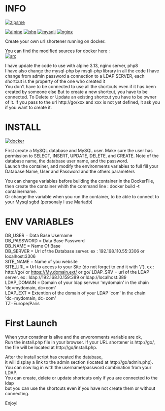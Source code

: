 # INFO 
[![zipsme](https://img.shields.io/static/v1?label=based_on&message=zipsme&color=blue)](https://github.com/zipsme/zipsme)

[![alpine](https://img.shields.io/static/v1?label=using&message=alpine&color=orange)](https://alpinelinux.org)
[![php](https://img.shields.io/static/v1?label=using&message=php-8&color=orange)](link=https://www.php.net)
[![mysqli](https://img.shields.io/static/v1?label=using&message=mysqli-php&color=orange)](https://www.php.net/manual/en/class.mysqli)
[![nginx](https://img.shields.io/static/v1?label=using&message=nginx&color=orange)](https://www.nginx.com,float="left")

Create your own url shortener running on docker. 

You can find the modified sources for docker here :  
[![src](https://img.shields.io/static/v1?label=sources&message=zipsme_for_docker&color=green)](link=https://github.com/Goodlinux/zipsme)

I have update the code to use with alpine 3.13, nginx server, php8   
I have also change the mysql-php by msqli-php library in all the code
I have change from admin password a connection to a LDAP SERVER, each shortcut is the property of the one who created it  
You don't have to be connected to use all the shortcuts even if it has been created by someone else 
But to create a new shortcut, you have to be connected. 
To Delete or Update an existing shortcut you have to be owner of it. 
If you pass to the url http://go/xxx and xxx is not yet defined, it ask you if you want to create it. 

# INSTALL 
[![docker](https://img.shields.io/static/v1?label=docker&message=zipsme&color=green)](https://hub.docker.com/r/goodlinux/zipsme) 
 
 First create a MySQL database and MySQL user.
 Make sure the user has permission to SELECT, INSERT, UPDATE, DELETE, and CREATE. 
 Note of the database name, the database user name, and the password.  
 Launch the container, and modify the environments variables to full fill your
 Database Name, User and Password and the others parameters
 
 You can change variables before building the container in the DockerFile, 
 then create the container whith the command line : docker build -t containername.     
 Or change the variable when you run the container, to be able to connect to your Mysql sgbd (personaly I use Mariadb) 

# ENV VARIABLES  
 DB_USER = Data Base Username  
 DB_PASSWORD = Data Base Password  
 DB_NAME = Name Of Base   
 DB_SERVER = Url of the Database server. ex : 192.168.110.55:3306 or localhost:3306  
 SITE_NAME = Name of you website  
 SITE_URL = Url to access to your Site (do not forget to end it with '/'). ex : http://go/ or https://My.domain.ext/  or go/
 LDAP_SRV = url of the LDAP server. ex : ldap://192.168.10.159:389 or ldap://localhost:389     
 LDAP_DOMAIN = Domain of your ldap serveur 'mydomain' in the chain 'dc=mydomain, dc=com'    
 LDAP_EXT = Extention of the domain of your LDAP 'com' in the chain 'dc=mydomain, dc=com'  
 TZ=Europe/Paris  
 
# First Launch 
 When your conatiner is alive and the envoronments variable are ok,  
 Run the install.php file in your browser. If your URL shortener is http://go/,  
 the file will be located at http://go/install.php.  

 After the install script has created the database,  
 it will display a link to the admin section (located at http://go/admin.php).  
 You can now log in with the username/password combination from your LDAP.  
 You can create, delete or update shortcuts only if you are connected to the ldap  
 but you can use the shortcuts even if you have not create them or without connecting.  

 Enjoy!
